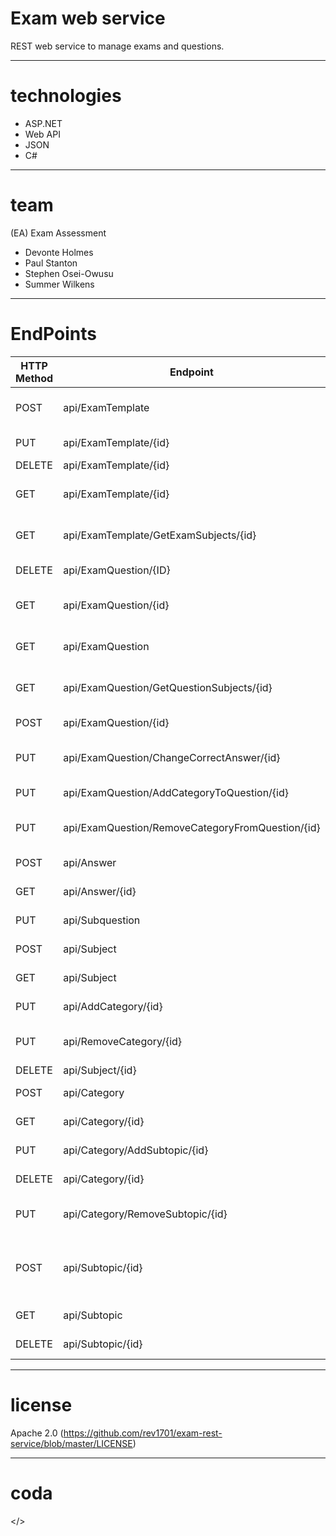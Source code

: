 # Exam web service
REST web service to manage exams and questions.


---
# technologies
- ASP.NET
- Web API
- JSON
- C#


---
# team
(EA) Exam Assessment
- Devonte Holmes
- Paul Stanton
- Stephen Osei-Owusu
- Summer Wilkens

---
# EndPoints
 | HTTP Method | Endpoint | URI Params | Body Params| Result Set | Description
 | --- | --- | --- | --- | --- | ---| 
 |	POST |	api/ExamTemplate |	none |	ExamTemplate | non |	CreateNew Exam Template
 | 	PUT |	api/ExamTemplate/{id} | ExamTemplateID | ExamQuestionID | none | Add Question to Test
 |	DELETE |	api/ExamTemplate/{id} |	ExamTemplateID | ExamTemplateID | none | none |	Delete ExamTemplate
 |	GET |	api/ExamTemplate/{id} |	ExamTemplateID| none | Exam Template | Return Full Exam Template |
 |	GET |	api/ExamTemplate/GetExamSubjects/{id} |	ExamTemplateID |	none | List of Subjects | Return All Subjects in an Examtemplate |
 |	DELETE |	api/ExamQuestion/{ID} |	QuestionID |	None |	None |	delete question |
 |	GET |	api/ExamQuestion/{id} |	questionID |	none |	ExamQuestion |	Return specific question |
 |	GET |	api/ExamQuestion |	none |	none |	ListOfExamQuestions |	 return each question in database |
 |	GET |	api/ExamQuestion/GetQuestionSubjects/{id} |	questionID |	none |	ListOFSubjects |	return all subjects in a question |
 |	POST |	api/ExamQuestion/{id} |	QuestionID |	ExamQuestion |	None |	Create New Question |
 |	PUT |	api/ExamQuestion/ChangeCorrectAnswer/{id} |	questionID |	Answer |	none |	Change Correct Answer |
 |	PUT |	api/ExamQuestion/AddCategoryToQuestion/{id} |	questionID |	categoryID |	None |	add category to question |
 |	PUT |	api/ExamQuestion/RemoveCategoryFromQuestion/{id} |	questionID |	categoryID |	None |	remove category from question |
 |	POST |	api/Answer |	none |	Answer | none | create new answer |
 |	GET |	api/Answer/{id} |	SubquestionId |	none | Answer |	get a specific answer
 |	PUT |	api/Subquestion |	SubquestionId |	Subquestion | none | add answer to question |
 |	POST |	api/Subject |	none |	Subject	 | none |	create new subject |
 |	GET |	api/Subject |	none |	none | List of Subjects | return all subjects |
 |	PUT |	api/AddCategory/{id} |	SubjectId |	Category | none | add category to subject |
 |	PUT |	api/RemoveCategory/{id} |	SubjectId |	Category | none |		remove category from subject |
 |	DELETE |	api/Subject/{id} |	SubjectId |	none | none		delete subtopic |
 |	POST |	api/Category |	SubjectId |	Category | none |		create new category |
 |	GET |	api/Category/{id} |	none |	none | List of Categories |		return all categories |
 |	PUT |	api/Category/AddSubtopic/{id} |	CategoryId |	subtopic | none | add subtopic to category |
 |	DELETE |	api/Category/{id} |	CategoryId	none | none |		delete category |
 |	PUT |	api/Category/RemoveSubtopic/{id} |	CategoryId |	subtopic| none		remove subtopic from category |
 |	POST |	api/Subtopic/{id} |	CategoryId |	subtopic | none |	Subtopic and Category attached to	create new subtopic |
 |	GET |	api/Subtopic |	none |	none |	List of Subtopics |	return all subtopics |
 |	DELETE |	api/Subtopic/{id} |	int SubtopicId |	none |	Subtopic that was deleted | delete subtopic |
---
# license
Apache 2.0 (https://github.com/rev1701/exam-rest-service/blob/master/LICENSE)

---
# coda
</>
